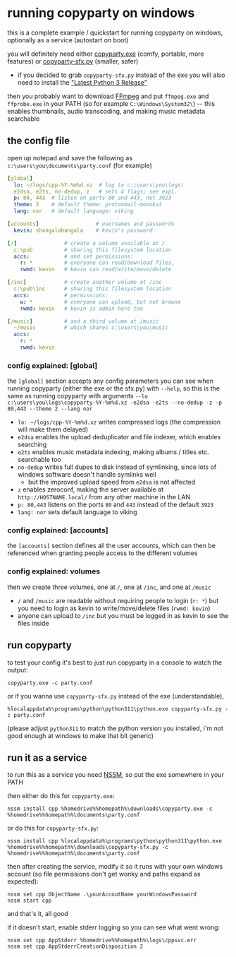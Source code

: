 # running copyparty on windows

this is a complete example / quickstart for running copyparty on windows, optionally as a service (autostart on boot)

you will definitely need either [copyparty.exe](https://github.com/9001/copyparty/releases/latest/download/copyparty.exe) (comfy, portable, more features) or [copyparty-sfx.py](https://github.com/9001/copyparty/releases/latest/download/copyparty-sfx.py) (smaller, safer)

* if you decided to grab `copyparty-sfx.py` instead of the exe you will also need to install the ["Latest Python 3 Release"](https://www.python.org/downloads/windows/)

then you probably want to download [FFmpeg](https://github.com/BtbN/FFmpeg-Builds/releases/download/latest/ffmpeg-master-latest-win64-gpl.zip) and put `ffmpeg.exe` and `ffprobe.exe` in your PATH (so for example `C:\Windows\System32\`) -- this enables thumbnails, audio transcoding, and making music metadata searchable


## the config file

open up notepad and save the following as `c:\users\you\documents\party.conf` (for example)

```yaml
[global]
  lo: ~/logs/cpp-%Y-%m%d.xz  # log to c:\users\you\logs\
  e2dsa, e2ts, no-dedup, z   # sets 4 flags; see expl.
  p: 80, 443  # listen on ports 80 and 443, not 3923
  theme: 2    # default theme: protonmail-monokai
  lang: nor   # default language: viking

[accounts]                  # usernames and passwords
  kevin: shangalabangala    # kevin's password

[/]               # create a volume available at /
  c:\pub          # sharing this filesystem location
  accs:           # and set permissions:
    r: *          # everyone can read/download files,
    rwmd: kevin   # kevin can read/write/move/delete

[/inc]            # create another volume at /inc
  c:\pub\inc      # sharing this filesystem location
  accs:           # permissions:
    w: *          # everyone can upload, but not browse
    rwmd: kevin   # kevin is admin here too

[/music]          # and a third volume at /music
  ~/music         # which shares c:\users\you\music
  accs:
    r: *
    rwmd: kevin
```


### config explained: [global]

the `[global]` section accepts any config parameters you can see when running copyparty (either the exe or the sfx.py) with `--help`, so this is the same as running copyparty with arguments `--lo c:\users\you\logs\copyparty-%Y-%m%d.xz -e2dsa -e2ts --no-dedup -z -p 80,443 --theme 2 --lang nor`
* `lo: ~/logs/cpp-%Y-%m%d.xz` writes compressed logs (the compression will make them delayed)
* `e2dsa` enables the upload deduplicator and file indexer, which enables searching
* `e2ts` enables music metadata indexing, making albums / titles etc. searchable too
* `no-dedup` writes full dupes to disk instead of symlinking, since lots of windows software doesn't handle symlinks well
  * but the improved upload speed from `e2dsa` is not affected
* `z` enables zeroconf, making the server available at `http://HOSTNAME.local/` from any other machine in the LAN
* `p: 80,443` listens on the ports `80` and `443` instead of the default `3923`
* `lang: nor` sets default language to viking


### config explained: [accounts]

the `[accounts]` section defines all the user accounts, which can then be referenced when granting people access to the different volumes


### config explained: volumes

then we create three volumes, one at `/`, one at `/inc`, and one at `/music`
* `/` and `/music` are readable without requiring people to login (`r: *`) but you need to login as kevin to write/move/delete files (`rwmd: kevin`)
* anyone can upload to `/inc` but you must be logged in as kevin to see the files inside


## run copyparty

to test your config it's best to just run copyparty in a console to watch the output:

```batch
copyparty.exe -c party.conf
```

or if you wanna use `copyparty-sfx.py` instead of the exe (understandable),

```batch
%localappdata%\programs\python\python311\python.exe copyparty-sfx.py -c party.conf
```

(please adjust `python311` to match the python version you installed, i'm not good enough at windows to make that bit generic)


## run it as a service

to run this as a service you need [NSSM](https://nssm.cc/ci/nssm-2.24-101-g897c7ad.zip), so put the exe somewhere in your PATH

then either do this for `copyparty.exe`:
```batch
nssm install cpp %homedrive%%homepath%\downloads\copyparty.exe -c %homedrive%%homepath%\documents\party.conf
```

or do this for `copyparty-sfx.py`:
```batch
nssm install cpp %localappdata%\programs\python\python311\python.exe %homedrive%%homepath%\downloads\copyparty-sfx.py -c %homedrive%%homepath%\documents\party.conf
```

then after creating the service, modify it so it runs with your own windows account (so file permissions don't get wonky and paths expand as expected):
```batch
nssm set cpp ObjectName .\yourAccoutName yourWindowsPassword
nssm start cpp
```

and that's it, all good

if it doesn't start, enable stderr logging so you can see what went wrong:
```batch
nssm set cpp AppStderr %homedrive%%homepath%\logs\cppsvc.err
nssm set cpp AppStderrCreationDisposition 2
```
